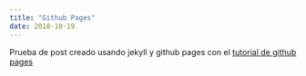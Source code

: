 ```yaml
---
title: "Github Pages"
date: 2018-10-19
---
```


Prueba de post creado usando jekyll y github pages con el [tutorial de github pages ](https://lab.github.com/githubtraining/github-pages)
